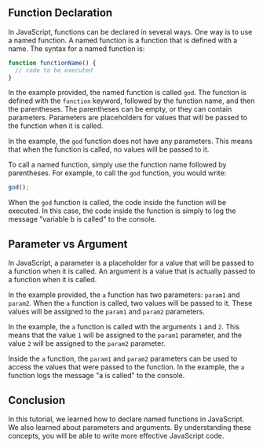  ## Function Declaration
In JavaScript, functions can be declared in several ways. One way is to use a named function. A named function is a function that is defined with a name. The syntax for a named function is:

```javascript
function functionName() {
  // code to be executed
}
```

In the example provided, the named function is called `god`. The function is defined with the `function` keyword, followed by the function name, and then the parentheses. The parentheses can be empty, or they can contain parameters. Parameters are placeholders for values that will be passed to the function when it is called.

In the example, the `god` function does not have any parameters. This means that when the function is called, no values will be passed to it.

To call a named function, simply use the function name followed by parentheses. For example, to call the `god` function, you would write:

```javascript
god();
```

When the `god` function is called, the code inside the function will be executed. In this case, the code inside the function is simply to log the message "variable b is called" to the console.

## Parameter vs Argument
In JavaScript, a parameter is a placeholder for a value that will be passed to a function when it is called. An argument is a value that is actually passed to a function when it is called.

In the example provided, the `a` function has two parameters: `param1` and `param2`. When the `a` function is called, two values will be passed to it. These values will be assigned to the `param1` and `param2` parameters.

In the example, the `a` function is called with the arguments `1` and `2`. This means that the value `1` will be assigned to the `param1` parameter, and the value `2` will be assigned to the `param2` parameter.

Inside the `a` function, the `param1` and `param2` parameters can be used to access the values that were passed to the function. In the example, the `a` function logs the message "a is called" to the console.

## Conclusion
In this tutorial, we learned how to declare named functions in JavaScript. We also learned about parameters and arguments. By understanding these concepts, you will be able to write more effective JavaScript code.

